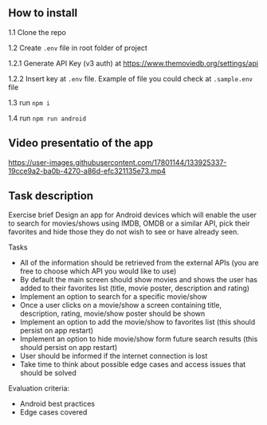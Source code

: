 ## How to install
1.1 Clone the repo

1.2 Create `.env` file in root folder of project

1.2.1 Generate API Key (v3 auth) at https://www.themoviedb.org/settings/api

1.2.2 Insert key at `.env` file. Example of file you could check at `.sample.env` file

1.3 run `npm i`

1.4 run `npm run android`

## Video presentatio of the app


https://user-images.githubusercontent.com/17801144/133925337-19cce9a2-ba0b-4270-a86d-efc321135e73.mp4

## Task description
Exercise brief
Design an app for Android devices which will enable the user to search for movies/shows using IMDB, OMDB or a similar API, pick their favorites and hide those they do not wish to see or have already seen.

Tasks

- All of the information should be retrieved from the external APIs (you are free to choose which API you would like to use)
- By default the main screen should show movies and shows the user has added to their favorites list (title, movie poster, description and rating)
- Implement an option to search for a specific movie/show
- Once a user clicks on a movie/show a screen containing title, description, rating, movie/show poster should be shown
- Implement an option to add the movie/show to favorites list (this should persist on app restart)
- Implement an option to hide movie/show form future search results (this should persist on app restart)
- User should be informed if the internet connection is lost
- Take time to think about possible edge cases and access issues that should be solved

Evaluation criteria:

- Android best practices
- Edge cases covered
